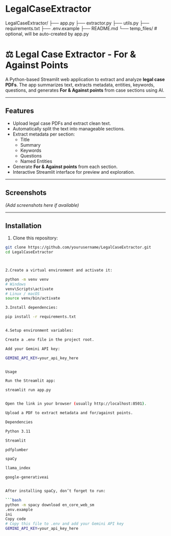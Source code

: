 # LegalCaseExtractor


LegalCaseExtractor/
├── app.py
├── extractor.py
├── utils.py
├── requirements.txt
├── .env.example
├── README.md
└── temp_files/   # optional, will be auto-created by app.py



# ⚖️ Legal Case Extractor - For & Against Points

A Python-based Streamlit web application to extract and analyze **legal case PDFs**. The app summarizes text, extracts metadata, entities, keywords, questions, and generates **For & Against points** from case sections using AI.

---

## Features

- Upload legal case PDFs and extract clean text.
- Automatically split the text into manageable sections.
- Extract metadata per section:
  - Title
  - Summary
  - Keywords
  - Questions
  - Named Entities
- Generate **For & Against points** from each section.
- Interactive Streamlit interface for preview and exploration.

---

## Screenshots

*(Add screenshots here if available)*

---

## Installation

1. Clone this repository:

```bash
git clone https://github.com/yourusername/LegalCaseExtractor.git
cd LegalCaseExtractor



2.Create a virtual environment and activate it:

python -m venv venv
# Windows
venv\Scripts\activate
# Linux / macOS
source venv/bin/activate

3.Install dependencies:

pip install -r requirements.txt


4.Setup environment variables:

Create a .env file in the project root.

Add your Gemini API key:

GEMINI_API_KEY=your_api_key_here


Usage

Run the Streamlit app:

streamlit run app.py


Open the link in your browser (usually http://localhost:8501).

Upload a PDF to extract metadata and for/against points.

Dependencies

Python 3.11

Streamlit

pdfplumber

spaCy

llama_index

google-generativeai


After installing spaCy, don’t forget to run:

```bash
python -m spacy download en_core_web_sm
.env.example
ini
Copy code
# Copy this file to .env and add your Gemini API key
GEMINI_API_KEY=your_api_key_here
